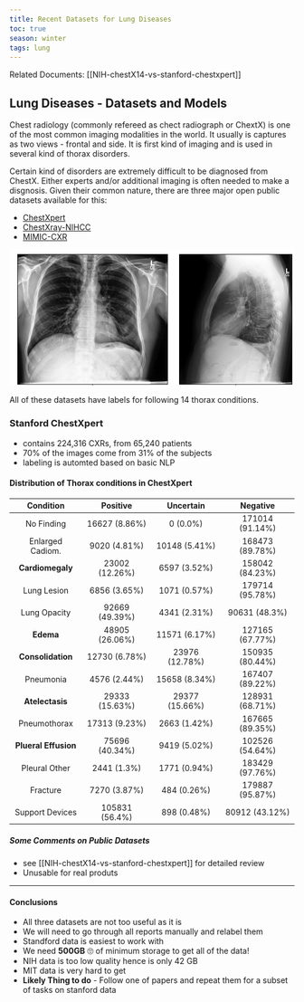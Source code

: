 ```yaml
---
title: Recent Datasets for Lung Diseases
toc: true
season: winter
tags: lung
---
```


Related Documents: [[NIH-chestX14-vs-stanford-chestxpert]]

## Lung Diseases - Datasets and Models

Chest radiology (commonly refereed as chect radiograph or ChextX) is one of the most common imaging modalities in the world. It usually is captures as two views - frontal and side. It is first kind of imaging and is used in several kind of thorax disorders.

Certain kind of disorders are extremely difficult to be diagnosed from ChestX. Either experts and/or additional imaging is often needed to make a disgnosis.
Given their common nature, there are three major open public datasets available for this:
+ [ChestXpert](https://stanfordmlgroup.github.io/competitions/chexpert/)
+ [ChestXray-NIHCC](https://nihcc.app.box.com/v/ChestXray-NIHCC)
+ [MIMIC-CXR](https://physionet.org/content/mimic-cxr/2.0.0/)


![Figure 1: Sample ChestX Images](../assets/img/lung-xray-sample.png)

All of these datasets have labels for following 14 thorax conditions.

### Stanford ChestXpert

+ contains 224,316 CXRs, from 65,240 patients
+ 70% of the images come from 31% of the subjects
+ labeling is automted based on basic NLP


#### Distribution of Thorax conditions in ChestXpert

|      Condition       |    Positive    |   Uncertain    |    Negative     |
|:--------------------:|:--------------:|:--------------:|:---------------:|
|      No Finding      | 16627 (8.86%)  |    0 (0.0%)    | 171014 (91.14%) |
|   Enlarged Cadiom.   |  9020 (4.81%)  | 10148 (5.41%)  | 168473 (89.78%) |
|   **Cardiomegaly**   | 23002 (12.26%) |  6597 (3.52%)  | 158042 (84.23%) |
|     Lung Lesion      |  6856 (3.65%)  |  1071 (0.57%)  | 179714 (95.78%) |
|     Lung Opacity     | 92669 (49.39%) |  4341 (2.31%)  |  90631 (48.3%)  |
|      **Edema**       | 48905 (26.06%) | 11571 (6.17%)  | 127165 (67.77%) |
|  **Consolidation**   | 12730 (6.78%)  | 23976 (12.78%) | 150935 (80.44%) |
|      Pneumonia       |  4576 (2.44%)  | 15658 (8.34%)  | 167407 (89.22%) |
|   **Atelectasis**    | 29333 (15.63%) | 29377 (15.66%) | 128931 (68.71%) |
|     Pneumothorax     | 17313 (9.23%)  |  2663 (1.42%)  | 167665 (89.35%) |
| **Plueral Effusion** | 75696 (40.34%) |  9419 (5.02%)  | 102526 (54.64%) |
|    Pleural Other     |  2441 (1.3%)   |  1771 (0.94%)  | 183429 (97.76%) |
|       Fracture       |  7270 (3.87%)  |  484 (0.26%)   | 179887 (95.87%) |
|   Support Devices    | 105831 (56.4%) |  898 (0.48%)   | 80912 (43.12%)  |


##### Some Comments on Public Datasets

+ see [[NIH-chestX14-vs-stanford-chestxpert]] for detailed review
+ Unusable for real produts

---

#### **Conclusions**

+ All three datasets are not too useful as it is
+ We will need to go through all reports manually and relabel them
+ Standford data is easiest to work with
+ We need **500GB** 🙄 of minimum storage to get all of the data!
+ NIH data is too low quality hence is only 42 GB
+ MIT data is very hard to get
+ **Likely Thing to do** - Follow one of papers and repeat them for a subset of tasks on stanford data



